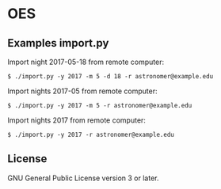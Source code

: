 OES
===

Examples import.py
------------------

Import night 2017-05-18 from remote computer:
```
$ ./import.py -y 2017 -m 5 -d 18 -r astronomer@example.edu
```

Import nights 2017-05 from remote computer:
```
$ ./import.py -y 2017 -m 5 -r astronomer@example.edu
```

Import nights 2017 from remote computer:
```
$ ./import.py -y 2017 -r astronomer@example.edu
```

License
-------

GNU General Public License version 3 or later.
